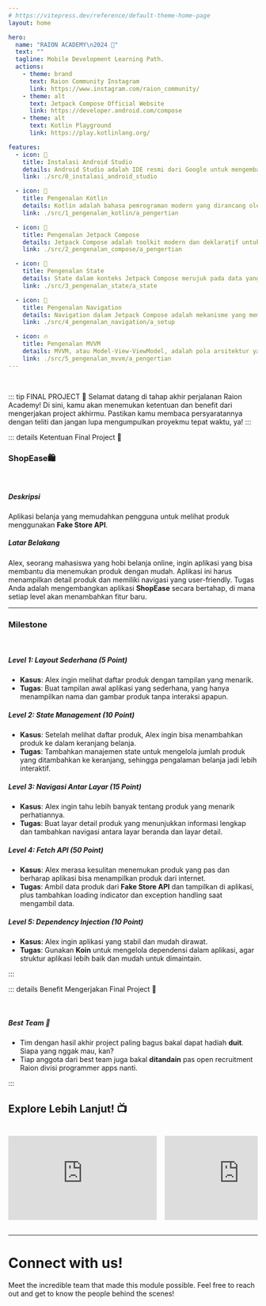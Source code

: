 ```yaml
---
# https://vitepress.dev/reference/default-theme-home-page
layout: home

hero:
  name: "RAION ACADEMY\n2024 🦁"
  text: ""
  tagline: Mobile Development Learning Path.
  actions:
    - theme: brand
      text: Raion Community Instagram
      link: https://www.instagram.com/raion_community/
    - theme: alt
      text: Jetpack Compose Official Website
      link: https://developer.android.com/compose
    - theme: alt
      text: Kotlin Playground
      link: https://play.kotlinlang.org/

features:
  - icon: 📱
    title: Instalasi Android Studio
    details: Android Studio adalah IDE resmi dari Google untuk mengembangkan aplikasi Android.
    link: ./src/0_instalasi_android_studio

  - icon: 💜
    title: Pengenalan Kotlin
    details: Kotlin adalah bahasa pemrograman modern yang dirancang oleh JetBrains dan pertama kali diumumkan pada tahun 2011.
    link: ./src/1_pengenalan_kotlin/a_pengertian

  - icon: 💚
    title: Pengenalan Jetpack Compose
    details: Jetpack Compose adalah toolkit modern dan deklaratif untuk membangun antarmuka pengguna (UI) di aplikasi Android.
    link: ./src/2_pengenalan_compose/a_pengertian

  - icon: 🚩
    title: Pengenalan State
    details: State dalam konteks Jetpack Compose merujuk pada data yang mempengaruhi tampilan antarmuka pengguna (UI) dari komponen tertentu.
    link: ./src/3_pengenalan_state/a_state

  - icon: 📍
    title: Pengenalan Navigation
    details: Navigation dalam Jetpack Compose adalah mekanisme yang memungkinkan pengguna berpindah antara berbagai layar (screens) dalam aplikasi.
    link: ./src/4_pengenalan_navigation/a_setup

  - icon: 🔥
    title: Pengenalan MVVM
    details: MVVM, atau Model-View-ViewModel, adalah pola arsitektur yang dirancang untuk memisahkan logika bisnis dari antarmuka pengguna (UI).
    link: ./src/5_pengenalan_mvvm/a_pengertian
---
```


<br>

::: tip FINAL PROJECT 🌟
Selamat datang di tahap akhir perjalanan Raion Academy! Di sini, kamu akan menemukan ketentuan dan benefit dari mengerjakan project akhirmu. Pastikan kamu membaca persyaratannya dengan teliti dan jangan lupa mengumpulkan proyekmu tepat waktu, ya!
:::

::: details Ketentuan Final Project 📄

### ShopEase🛍

<br>

##### Deskripsi

Aplikasi belanja yang memudahkan pengguna untuk melihat produk menggunakan **Fake Store API**.

##### Latar Belakang

Alex, seorang mahasiswa yang hobi belanja online, ingin aplikasi yang bisa membantu dia menemukan produk dengan mudah. Aplikasi ini harus menampilkan detail produk dan memiliki navigasi yang user-friendly. Tugas Anda adalah mengembangkan aplikasi **ShopEase** secara bertahap, di mana setiap level akan menambahkan fitur baru.

---

### Milestone

<br>

##### Level 1: Layout Sederhana (5 Point)

- **Kasus**: Alex ingin melihat daftar produk dengan tampilan yang menarik.
- **Tugas**: Buat tampilan awal aplikasi yang sederhana, yang hanya menampilkan nama dan gambar produk tanpa interaksi apapun.

##### Level 2: State Management (10 Point)

- **Kasus**: Setelah melihat daftar produk, Alex ingin bisa menambahkan produk ke dalam keranjang belanja.
- **Tugas**: Tambahkan manajemen state untuk mengelola jumlah produk yang ditambahkan ke keranjang, sehingga pengalaman belanja jadi lebih interaktif.

##### Level 3: Navigasi Antar Layar (15 Point)

- **Kasus**: Alex ingin tahu lebih banyak tentang produk yang menarik perhatiannya.
- **Tugas**: Buat layar detail produk yang menunjukkan informasi lengkap dan tambahkan navigasi antara layar beranda dan layar detail.

##### Level 4: Fetch API (50 Point)

- **Kasus**: Alex merasa kesulitan menemukan produk yang pas dan berharap aplikasi bisa menampilkan produk dari internet.
- **Tugas**: Ambil data produk dari **Fake Store API** dan tampilkan di aplikasi, plus tambahkan loading indicator dan exception handling saat mengambil data.

##### Level 5: Dependency Injection (10 Point)

- **Kasus**: Alex ingin aplikasi yang stabil dan mudah dirawat.
- **Tugas**: Gunakan **Koin** untuk mengelola dependensi dalam aplikasi, agar struktur aplikasi lebih baik dan mudah untuk dimaintain.

:::

::: details Benefit Mengerjakan Final Project 🎁

<br>

##### Best Team 🤝

- Tim dengan hasil akhir project paling bagus bakal dapat hadiah **duit**. Siapa yang nggak mau, kan?
- Tiap anggota dari best team juga bakal **ditandain** pas open recruitment Raion divisi programmer apps nanti.

:::

## Explore Lebih Lanjut! 📺

<div class="video-container">
  <iframe width="300" height="170" src="https://www.youtube.com/embed/6_wK_Ud8--0" frameborder="0" allowfullscreen></iframe>
  <iframe width="300" height="170" src="https://www.youtube.com/embed/FIEnIBq7Ups" frameborder="0" allowfullscreen></iframe>
  <iframe width="300" height="170" src="https://www.youtube.com/embed/bOd3wO0uFr8" frameborder="0" allowfullscreen></iframe>
  <iframe width="300" height="170" src="https://www.youtube.com/embed/zCIfBbm06QM" frameborder="0" allowfullscreen></iframe>
  <iframe width="300" height="170" src="https://www.youtube.com/embed/ek682t-z2gQ" frameborder="0" allowfullscreen></iframe>
</div>

<style>
  .video-container {
    display: flex;
    overflow-x: auto; 
    gap: 16px;
    padding: 16px 0;
  }

  .video-container iframe {
    flex: 0 0 auto;
  }

  .video-container::-webkit-scrollbar {
    display: none; 
  }

</style>

<hr>

# Connect with us!

Meet the incredible team that made this module possible. Feel free to reach out and get to know the people behind the scenes!

<script setup>
import { VPTeamMembers } from 'vitepress/theme'
import { members } from './models/team-members.ts'
</script>

<VPTeamMembers size="medium" :members="members" />
